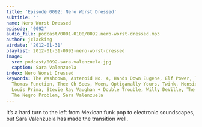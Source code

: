 ```yaml
---
title: 'Episode 0092: Nero Worst Dressed'
subtitle: ''
name: Nero Worst Dressed
episode: '0092'
audio_file: podcast/0001-0100/0092.nero-worst-dressed.mp3
author: jclacking
airdate: '2012-01-31'
playlist: 2012-01-31-0092-nero-worst-dressed
image:
  src: podcast/0092-sara-valenzuela.jpg
  caption: Sara Valenzuela
index: Nero Worst Dressed
keywords: The Washdown, Asteroid No. 4, Hands Down Eugene, Elf Power, Tune-Yards,
  Thomas Function, Thee Oh Sees, Ween, Optiganally Yours, Twink, Monsieur LeRoc ,
  Louis Prima, Stevie Ray Vaughan + Double Trouble, Willy DeVille, The Mondo Crescendo,
  The Negro Problem, Sara Valenzuela
---
```

It’s a hard turn to the left from Mexican funk pop to electronic soundscapes, but Sara Valenzuela has made the transition well.

